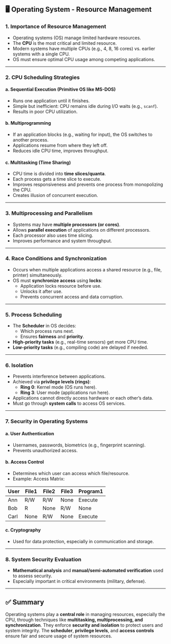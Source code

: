 ## 🖥️ **Operating System - Resource Management**

### 1. **Importance of Resource Management**

- Operating systems (OS) manage limited hardware resources.
- The **CPU** is the most critical and limited resource.
- Modern systems have multiple CPUs (e.g., 4, 8, 16 cores) vs. earlier systems with a single CPU.
- OS must ensure optimal CPU usage among competing applications.

---

### 2. **CPU Scheduling Strategies**

#### a. **Sequential Execution (Primitive OS like MS-DOS)**

- Runs one application until it finishes.
- Simple but inefficient: CPU remains idle during I/O waits (e.g., `scanf`).
- Results in poor CPU utilization.

#### b. **Multiprogramming**

- If an application blocks (e.g., waiting for input), the OS switches to another process.
- Applications resume from where they left off.
- Reduces idle CPU time, improves throughput.

#### c. **Multitasking (Time Sharing)**

- CPU time is divided into **time slices/quanta**.
- Each process gets a time slice to execute.
- Improves responsiveness and prevents one process from monopolizing the CPU.
- Creates illusion of concurrent execution.

---

### 3. **Multiprocessing and Parallelism**

- Systems may have **multiple processors (or cores)**.
- Allows **parallel execution** of applications on different processors.
- Each processor also uses time slicing.
- Improves performance and system throughput.

---

### 4. **Race Conditions and Synchronization**

- Occurs when multiple applications access a shared resource (e.g., file, printer) simultaneously.
- OS must **synchronize access** using **locks**:
    - Application locks resource before use.
    - Unlocks it after use.
    - Prevents concurrent access and data corruption.

---

### 5. **Process Scheduling**

- The **Scheduler** in OS decides:
    - Which process runs next.
    - Ensures **fairness** and **priority**.
- **High-priority tasks** (e.g., real-time sensors) get more CPU time.
- **Low-priority tasks** (e.g., compiling code) are delayed if needed.

---

### 6. **Isolation**

- Prevents interference between applications.
- Achieved via **privilege levels (rings)**:
    - **Ring 0**: Kernel mode (OS runs here).
    - **Ring 3**: User mode (applications run here).
- Applications cannot directly access hardware or each other’s data.
- Must go through **system calls** to access OS services.

---

### 7. **Security in Operating Systems**

#### a. **User Authentication**

- Usernames, passwords, biometrics (e.g., fingerprint scanning).
- Prevents unauthorized access.

#### b. **Access Control**

- Determines which user can access which file/resource.
- Example: Access Matrix:

|User|File1|File2|File3|Program1|
|---|---|---|---|---|
|Ann|R/W|R/W|None|Execute|
|Bob|R|None|R/W|None|
|Carl|None|R/W|None|Execute|

#### c. **Cryptography**

- Used for data protection, especially in communication and storage.

---

### 8. **System Security Evaluation**

- **Mathematical analysis** and **manual/semi-automated verification** used to assess security.
- Especially important in critical environments (military, defense).

---

## ✅ Summary

Operating systems play a **central role** in managing resources, especially the CPU, through techniques like **multitasking, multiprocessing, and synchronization**. They enforce **security and isolation** to protect users and system integrity. The **scheduler**, **privilege levels**, and **access controls** ensure fair and secure usage of system resources.